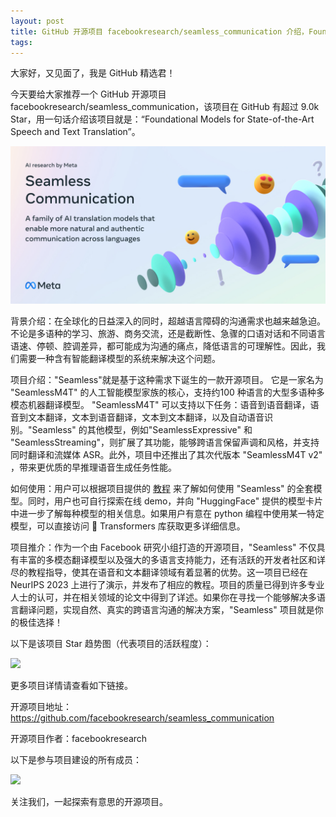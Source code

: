 ```yaml
---
layout: post
title: GitHub 开源项目 facebookresearch/seamless_communication 介绍，Foundational Models for State-of-the-Art Speech and Text Translation
tags: 
---
```


大家好，又见面了，我是 GitHub 精选君！

今天要给大家推荐一个 GitHub 开源项目 facebookresearch/seamless_communication，该项目在 GitHub 有超过 9.0k Star，用一句话介绍该项目就是：“Foundational Models for State-of-the-Art Speech and Text Translation”。


![](https://raw.githubusercontent.com/facebookresearch/seamless_communication/master/23-11_SEAMLESS_BlogHero_11.17.jpg)



背景介绍：在全球化的日益深入的同时，超越语言障碍的沟通需求也越来越急迫。不论是多语种的学习、旅游、商务交流，还是截断性、急骤的口语对话和不同语言语速、停顿、腔调差异，都可能成为沟通的痛点，降低语言的可理解性。因此，我们需要一种含有智能翻译模型的系统来解决这个问题。

项目介绍："Seamless"就是基于这种需求下诞生的一款开源项目。 它是一家名为 "SeamlessM4T" 的人工智能模型家族的核心，支持约100 种语言的大型多语种多模态机器翻译模型。 "SeamlessM4T" 可以支持以下任务：语音到语音翻译，语音到文本翻译，文本到语音翻译，文本到文本翻译，以及自动语音识别。"Seamless" 的其他模型，例如"SeamlessExpressive" 和 "SeamlessStreaming"，则扩展了其功能，能够跨语言保留声调和风格，并支持同时翻译和流媒体 ASR。此外，项目中还推出了其次代版本 "SeamlessM4T v2" ，带来更优质的早推理语音生成任务性能。

如何使用：用户可以根据项目提供的 [教程](Seamless_Tutorial.ipynb) 来了解如何使用 "Seamless" 的全套模型。同时，用户也可自行探索在线 demo，并向 "HuggingFace" 提供的模型卡片中进一步了解每种模型的相关信息。如果用户有意在 python 编程中使用某一特定模型，可以直接访问 🤗 Transformers 库获取更多详细信息。

项目推介：作为一个由 Facebook 研究小组打造的开源项目，"Seamless" 不仅具有丰富的多模态翻译模型以及强大的多语言支持能力，还有活跃的开发者社区和详尽的教程指导，使其在语音和文本翻译领域有着显著的优势。这一项目已经在 NeurIPS 2023 上进行了演示，并发布了相应的教程。项目的质量已得到许多专业人士的认可，并在相关领域的论文中得到了详述。如果你在寻找一个能够解决多语言翻译问题，实现自然、真实的跨语言沟通的解决方案，"Seamless" 项目就是你的极佳选择！


以下是该项目 Star 趋势图（代表项目的活跃程度）：

![](https://api.star-history.com/svg?repos=facebookresearch/seamless_communication&type=Timeline)

更多项目详情请查看如下链接。

开源项目地址：https://github.com/facebookresearch/seamless_communication 

开源项目作者：facebookresearch

以下是参与项目建设的所有成员：

![](https://contrib.rocks/image?repo=facebookresearch/seamless_communication)

关注我们，一起探索有意思的开源项目。

